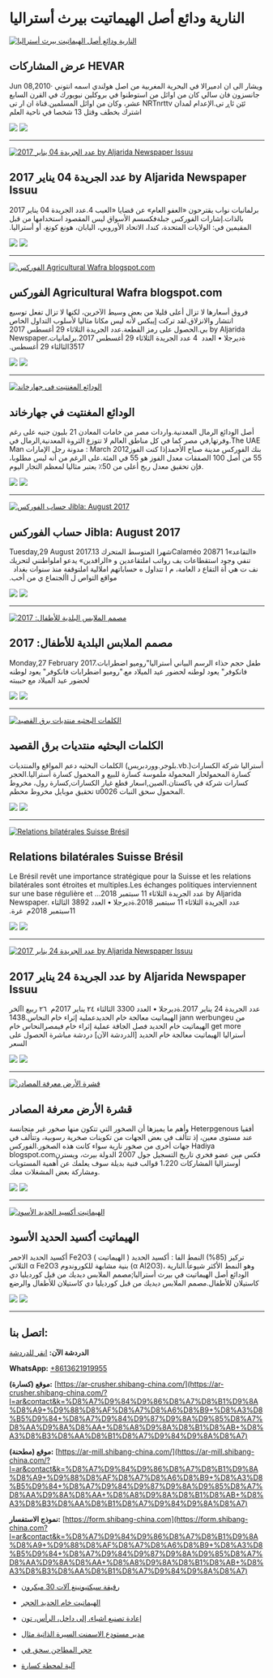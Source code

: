# النارية ودائع أصل الهيماتيت بيرث أستراليا

<a href="https://swt.shibang-china.com/?l=ar&img&k=%D8%A7%D9%84%D9%86%D8%A7%D8%B1%D9%8A%D8%A9+%D9%88%D8%AF%D8%A7%D8%A6%D8%B9+%D8%A3%D8%B5%D9%84+%D8%A7%D9%84%D9%87%D9%8A%D9%85%D8%A7%D8%AA%D9%8A%D8%AA+%D8%A8%D9%8A%D8%B1%D8%AB+%D8%A3%D8%B3%D8%AA%D8%B1%D8%A7%D9%84%D9%8A%D8%A7" target="_blank">![النارية ودائع أصل الهيماتيت بيرث أستراليا](http://static.shibang-china.com/all-800x300/1312.jpg)</a>

## عرض المشاركات HEVAR
Jun 08,2010· ويشار الى ان ادميرالا في البحرية المغربية من اصل هولندي اسمه انتوني جانسزون فان سالي كان من اوائل من استوطنوا في بروكلين نيويورك في القرن السابع عشر، وكان من اوائل المسلمين.قناة ان ار تی NRTnrttv ئێن ئاڕ تی.الإعدام لمدان اشترك بخطف وقتل 13 شخصا في ناحية العلم


<a href="https://whatsapp.shibangsoft.com/WhatsApp.php" target="_blank" title="WhatsApp">![](http://static.shibang-china.com/icon/whatsapp.png)</a> <a href="https://swt.shibang-china.com/?l=ar&icon&k=%D8%A7%D9%84%D9%86%D8%A7%D8%B1%D9%8A%D8%A9+%D9%88%D8%AF%D8%A7%D8%A6%D8%B9+%D8%A3%D8%B5%D9%84+%D8%A7%D9%84%D9%87%D9%8A%D9%85%D8%A7%D8%AA%D9%8A%D8%AA+%D8%A8%D9%8A%D8%B1%D8%AB+%D8%A3%D8%B3%D8%AA%D8%B1%D8%A7%D9%84%D9%8A%D8%A7" target="_blank">![](http://static.shibang-china.com/icon/chat-ar.png)</a>

---

<a href="https://swt.shibang-china.com/?l=ar&img&k=%D8%A7%D9%84%D9%86%D8%A7%D8%B1%D9%8A%D8%A9+%D9%88%D8%AF%D8%A7%D8%A6%D8%B9+%D8%A3%D8%B5%D9%84+%D8%A7%D9%84%D9%87%D9%8A%D9%85%D8%A7%D8%AA%D9%8A%D8%AA+%D8%A8%D9%8A%D8%B1%D8%AB+%D8%A3%D8%B3%D8%AA%D8%B1%D8%A7%D9%84%D9%8A%D8%A7" target="_blank">![عدد الجريدة 04 يناير 2017 by Aljarida Newspaper Issuu](http://static.shibang-china.com/all-800x300/738.jpg)</a>

## عدد الجريدة 04 يناير 2017 by Aljarida Newspaper Issuu
عدد الجريدة 04 يناير 2017.‫‪4‬‬ ‫برلمانيات‬ ‫نواب يقترحون «العفو العام» عن قضايا «العيب بالذات.إشارات الفوركس جبلةفكسسم الأسواق ليس المقصود استخدامها من قبل المقيمين في: الولايات المتحدة، كندا، الاتحاد الأوروبي، اليابان، هونغ كونغ، أو أستراليا.


<a href="https://whatsapp.shibangsoft.com/WhatsApp.php" target="_blank" title="WhatsApp">![](http://static.shibang-china.com/icon/whatsapp.png)</a> <a href="https://swt.shibang-china.com/?l=ar&icon&k=%D8%A7%D9%84%D9%86%D8%A7%D8%B1%D9%8A%D8%A9+%D9%88%D8%AF%D8%A7%D8%A6%D8%B9+%D8%A3%D8%B5%D9%84+%D8%A7%D9%84%D9%87%D9%8A%D9%85%D8%A7%D8%AA%D9%8A%D8%AA+%D8%A8%D9%8A%D8%B1%D8%AB+%D8%A3%D8%B3%D8%AA%D8%B1%D8%A7%D9%84%D9%8A%D8%A7" target="_blank">![](http://static.shibang-china.com/icon/chat-ar.png)</a>

---

<a href="https://swt.shibang-china.com/?l=ar&img&k=%D8%A7%D9%84%D9%86%D8%A7%D8%B1%D9%8A%D8%A9+%D9%88%D8%AF%D8%A7%D8%A6%D8%B9+%D8%A3%D8%B5%D9%84+%D8%A7%D9%84%D9%87%D9%8A%D9%85%D8%A7%D8%AA%D9%8A%D8%AA+%D8%A8%D9%8A%D8%B1%D8%AB+%D8%A3%D8%B3%D8%AA%D8%B1%D8%A7%D9%84%D9%8A%D8%A7" target="_blank">![الفوركس Agricultural Wafra blogspot.com](http://static.shibang-china.com/all-800x300/37.jpg)</a>

## الفوركس Agricultural Wafra blogspot.com
فروق أسعارها لا تزال أعلى قليلا من بعض وسيط الآخرين، لكنها لا تزال تفعل توسيع انتشار والانزلاق.لقد تركت إيبكس لأنه ليس مكانا مثاليا لأسلوب التداول الخاص بي.الحصول على رمز القطعة.عدد الجريدة الثلاثاء 29 أغسطس 2017 by Aljarida Newspaper.عدد الجريدة الثلاثاء 29 أغسطس 2017.‫برلمانيات‬ ‫‪4‬‬ ‫ةديرجلا‬ ‫•‬ ‫العدد ‪ 3517‬الثالثاء ‪ 29‬أغسطس.


<a href="https://whatsapp.shibangsoft.com/WhatsApp.php" target="_blank" title="WhatsApp">![](http://static.shibang-china.com/icon/whatsapp.png)</a> <a href="https://swt.shibang-china.com/?l=ar&icon&k=%D8%A7%D9%84%D9%86%D8%A7%D8%B1%D9%8A%D8%A9+%D9%88%D8%AF%D8%A7%D8%A6%D8%B9+%D8%A3%D8%B5%D9%84+%D8%A7%D9%84%D9%87%D9%8A%D9%85%D8%A7%D8%AA%D9%8A%D8%AA+%D8%A8%D9%8A%D8%B1%D8%AB+%D8%A3%D8%B3%D8%AA%D8%B1%D8%A7%D9%84%D9%8A%D8%A7" target="_blank">![](http://static.shibang-china.com/icon/chat-ar.png)</a>

---

<a href="https://swt.shibang-china.com/?l=ar&img&k=%D8%A7%D9%84%D9%86%D8%A7%D8%B1%D9%8A%D8%A9+%D9%88%D8%AF%D8%A7%D8%A6%D8%B9+%D8%A3%D8%B5%D9%84+%D8%A7%D9%84%D9%87%D9%8A%D9%85%D8%A7%D8%AA%D9%8A%D8%AA+%D8%A8%D9%8A%D8%B1%D8%AB+%D8%A3%D8%B3%D8%AA%D8%B1%D8%A7%D9%84%D9%8A%D8%A7" target="_blank">![الودائع المغنتيت في جهارخاند](http://static.shibang-china.com/all-800x300/1114.jpg)</a>

## الودائع المغنتيت في جهارخاند
أصل الودائع الرمال المعدنية.واردات مصر من خامات المعادن 21 بليون جنيه على رغم وفرتها,في مصر كما في كل مناطق العالم لا تتوزع الثروة المعدنية,الرمال في.The UAE Man مدونة رجل الإمارات : March 2012بنك الفوركس مدينة صباح الأحمدإذا كنت الفوز 55 من أصل 100 الصفقات معدل الفوز هو 55 في المئة.على الرغم من أنه ليس مطلوبا، فإن تحقيق معدل ربح أعلى من 50٪ يعتبر مثاليا لمعظم التجار اليوم.


<a href="https://whatsapp.shibangsoft.com/WhatsApp.php" target="_blank" title="WhatsApp">![](http://static.shibang-china.com/icon/whatsapp.png)</a> <a href="https://swt.shibang-china.com/?l=ar&icon&k=%D8%A7%D9%84%D9%86%D8%A7%D8%B1%D9%8A%D8%A9+%D9%88%D8%AF%D8%A7%D8%A6%D8%B9+%D8%A3%D8%B5%D9%84+%D8%A7%D9%84%D9%87%D9%8A%D9%85%D8%A7%D8%AA%D9%8A%D8%AA+%D8%A8%D9%8A%D8%B1%D8%AB+%D8%A3%D8%B3%D8%AA%D8%B1%D8%A7%D9%84%D9%8A%D8%A7" target="_blank">![](http://static.shibang-china.com/icon/chat-ar.png)</a>

---

<a href="https://swt.shibang-china.com/?l=ar&img&k=%D8%A7%D9%84%D9%86%D8%A7%D8%B1%D9%8A%D8%A9+%D9%88%D8%AF%D8%A7%D8%A6%D8%B9+%D8%A3%D8%B5%D9%84+%D8%A7%D9%84%D9%87%D9%8A%D9%85%D8%A7%D8%AA%D9%8A%D8%AA+%D8%A8%D9%8A%D8%B1%D8%AB+%D8%A3%D8%B3%D8%AA%D8%B1%D8%A7%D9%84%D9%8A%D8%A7" target="_blank">![حساب الفوركس Jibla: August 2017](http://static.shibang-china.com/all-800x300/504.jpg)</a>

## حساب الفوركس Jibla: August 2017
Tuesday,29 August 2017.13 شهرا المتوسط المتحركCalaméo 20871 1‫«التقاعد» تنفي وجود استقطاعات يف رواتب املتقاعدين و «الرافدين» يدعو املواطنني لتحريك حساباتهم املالية املتوقفة منذ سنوات‬ ‫بغداد ‪ ‬‬ ‫نف ت هي أة التقاع د العامة‪ ،‬م ا تتداول ه مواقع التواص ل األجتماع ي من أخب.


<a href="https://whatsapp.shibangsoft.com/WhatsApp.php" target="_blank" title="WhatsApp">![](http://static.shibang-china.com/icon/whatsapp.png)</a> <a href="https://swt.shibang-china.com/?l=ar&icon&k=%D8%A7%D9%84%D9%86%D8%A7%D8%B1%D9%8A%D8%A9+%D9%88%D8%AF%D8%A7%D8%A6%D8%B9+%D8%A3%D8%B5%D9%84+%D8%A7%D9%84%D9%87%D9%8A%D9%85%D8%A7%D8%AA%D9%8A%D8%AA+%D8%A8%D9%8A%D8%B1%D8%AB+%D8%A3%D8%B3%D8%AA%D8%B1%D8%A7%D9%84%D9%8A%D8%A7" target="_blank">![](http://static.shibang-china.com/icon/chat-ar.png)</a>

---

<a href="https://swt.shibang-china.com/?l=ar&img&k=%D8%A7%D9%84%D9%86%D8%A7%D8%B1%D9%8A%D8%A9+%D9%88%D8%AF%D8%A7%D8%A6%D8%B9+%D8%A3%D8%B5%D9%84+%D8%A7%D9%84%D9%87%D9%8A%D9%85%D8%A7%D8%AA%D9%8A%D8%AA+%D8%A8%D9%8A%D8%B1%D8%AB+%D8%A3%D8%B3%D8%AA%D8%B1%D8%A7%D9%84%D9%8A%D8%A7" target="_blank">![مصمم الملابس البلدية للأطفال: 2017](http://static.shibang-china.com/all-800x300/545.jpg)</a>

## مصمم الملابس البلدية للأطفال: 2017
Monday,27 February 2017.طفل حجم حذاء الرسم البياني أستراليا"روميو اضطرابات فانكوفر" يعود لوطنه لحضور عيد الميلاد مع."روميو اضطرابات فانكوفر" يعود لوطنه لحضور عيد الميلاد مع حبيبته


<a href="https://whatsapp.shibangsoft.com/WhatsApp.php" target="_blank" title="WhatsApp">![](http://static.shibang-china.com/icon/whatsapp.png)</a> <a href="https://swt.shibang-china.com/?l=ar&icon&k=%D8%A7%D9%84%D9%86%D8%A7%D8%B1%D9%8A%D8%A9+%D9%88%D8%AF%D8%A7%D8%A6%D8%B9+%D8%A3%D8%B5%D9%84+%D8%A7%D9%84%D9%87%D9%8A%D9%85%D8%A7%D8%AA%D9%8A%D8%AA+%D8%A8%D9%8A%D8%B1%D8%AB+%D8%A3%D8%B3%D8%AA%D8%B1%D8%A7%D9%84%D9%8A%D8%A7" target="_blank">![](http://static.shibang-china.com/icon/chat-ar.png)</a>

---

<a href="https://swt.shibang-china.com/?l=ar&img&k=%D8%A7%D9%84%D9%86%D8%A7%D8%B1%D9%8A%D8%A9+%D9%88%D8%AF%D8%A7%D8%A6%D8%B9+%D8%A3%D8%B5%D9%84+%D8%A7%D9%84%D9%87%D9%8A%D9%85%D8%A7%D8%AA%D9%8A%D8%AA+%D8%A8%D9%8A%D8%B1%D8%AB+%D8%A3%D8%B3%D8%AA%D8%B1%D8%A7%D9%84%D9%8A%D8%A7" target="_blank">![الكلمات البحثيه منتديات برق القصيد](http://static.shibang-china.com/all-800x300/513.jpg)</a>

## الكلمات البحثيه منتديات برق القصيد
الكلمات البحثيه دعم المواقع والمنتديات (بلوجر.ووردبريس.vb.)أستراليا شركة الكسارات كسارة المحمولحار المحمولة ملموسة كسارة للبيع و المحمول كسارة أستراليا.الحجر كسارات شركة في باكستان.الصين,اسعار قطع غيار الكسارات,كسارة رول، مخروط تحقيق موبايل مخروط محطم u0026 المحمول سحق النبات.


<a href="https://whatsapp.shibangsoft.com/WhatsApp.php" target="_blank" title="WhatsApp">![](http://static.shibang-china.com/icon/whatsapp.png)</a> <a href="https://swt.shibang-china.com/?l=ar&icon&k=%D8%A7%D9%84%D9%86%D8%A7%D8%B1%D9%8A%D8%A9+%D9%88%D8%AF%D8%A7%D8%A6%D8%B9+%D8%A3%D8%B5%D9%84+%D8%A7%D9%84%D9%87%D9%8A%D9%85%D8%A7%D8%AA%D9%8A%D8%AA+%D8%A8%D9%8A%D8%B1%D8%AB+%D8%A3%D8%B3%D8%AA%D8%B1%D8%A7%D9%84%D9%8A%D8%A7" target="_blank">![](http://static.shibang-china.com/icon/chat-ar.png)</a>

---

<a href="https://swt.shibang-china.com/?l=ar&img&k=%D8%A7%D9%84%D9%86%D8%A7%D8%B1%D9%8A%D8%A9+%D9%88%D8%AF%D8%A7%D8%A6%D8%B9+%D8%A3%D8%B5%D9%84+%D8%A7%D9%84%D9%87%D9%8A%D9%85%D8%A7%D8%AA%D9%8A%D8%AA+%D8%A8%D9%8A%D8%B1%D8%AB+%D8%A3%D8%B3%D8%AA%D8%B1%D8%A7%D9%84%D9%8A%D8%A7" target="_blank">![Relations bilatérales Suisse Brésil](http://static.shibang-china.com/all-800x300/1174.jpg)</a>

## Relations bilatérales Suisse Brésil
Le Brésil revêt une importance stratégique pour la Suisse et les relations bilatérales sont étroites et multiples.Les échanges politiques interviennent sur une base régulière et …عدد الجريدة الثلاثاء 11 سبتمبر 2018 by Aljarida Newspaper.عدد الجريدة الثلاثاء 11 سبتمبر 2018.‫ةديرجلا‬ ‫•‬ ‫العدد ‪ 3892‬الثالثاء ‪ 11‬سبتمبر ‪2018‬م ‪ ‬غرة.


<a href="https://whatsapp.shibangsoft.com/WhatsApp.php" target="_blank" title="WhatsApp">![](http://static.shibang-china.com/icon/whatsapp.png)</a> <a href="https://swt.shibang-china.com/?l=ar&icon&k=%D8%A7%D9%84%D9%86%D8%A7%D8%B1%D9%8A%D8%A9+%D9%88%D8%AF%D8%A7%D8%A6%D8%B9+%D8%A3%D8%B5%D9%84+%D8%A7%D9%84%D9%87%D9%8A%D9%85%D8%A7%D8%AA%D9%8A%D8%AA+%D8%A8%D9%8A%D8%B1%D8%AB+%D8%A3%D8%B3%D8%AA%D8%B1%D8%A7%D9%84%D9%8A%D8%A7" target="_blank">![](http://static.shibang-china.com/icon/chat-ar.png)</a>

---

<a href="https://swt.shibang-china.com/?l=ar&img&k=%D8%A7%D9%84%D9%86%D8%A7%D8%B1%D9%8A%D8%A9+%D9%88%D8%AF%D8%A7%D8%A6%D8%B9+%D8%A3%D8%B5%D9%84+%D8%A7%D9%84%D9%87%D9%8A%D9%85%D8%A7%D8%AA%D9%8A%D8%AA+%D8%A8%D9%8A%D8%B1%D8%AB+%D8%A3%D8%B3%D8%AA%D8%B1%D8%A7%D9%84%D9%8A%D8%A7" target="_blank">![عدد الجريدة 24 يناير 2017 by Aljarida Newspaper Issuu](http://static.shibang-china.com/all-800x300/111.jpg)</a>

## عدد الجريدة 24 يناير 2017 by Aljarida Newspaper Issuu
عدد الجريدة 24 يناير 2017.‫ةديرجلا‬ ‫•‬ ‫العدد ‪ 3300‬الثالثاء ‪ ٢٤‬يناير ‪2017‬م ‪ ٢٦ ‬ربيع اآلخر ‪1438.الهيماتيت معالجة خام الحديدعملية إثراء خام النحاس jann werbungeu من الهيماتيت خام الحديد فصل الجافة عملية إثراء خام فيمصرالنحاس خام get more أستراليا الهيماتيت معالجة خام الحديد [الدردشة الآن] دردشة مباشرة الحصول على السعر


<a href="https://whatsapp.shibangsoft.com/WhatsApp.php" target="_blank" title="WhatsApp">![](http://static.shibang-china.com/icon/whatsapp.png)</a> <a href="https://swt.shibang-china.com/?l=ar&icon&k=%D8%A7%D9%84%D9%86%D8%A7%D8%B1%D9%8A%D8%A9+%D9%88%D8%AF%D8%A7%D8%A6%D8%B9+%D8%A3%D8%B5%D9%84+%D8%A7%D9%84%D9%87%D9%8A%D9%85%D8%A7%D8%AA%D9%8A%D8%AA+%D8%A8%D9%8A%D8%B1%D8%AB+%D8%A3%D8%B3%D8%AA%D8%B1%D8%A7%D9%84%D9%8A%D8%A7" target="_blank">![](http://static.shibang-china.com/icon/chat-ar.png)</a>

---

<a href="https://swt.shibang-china.com/?l=ar&img&k=%D8%A7%D9%84%D9%86%D8%A7%D8%B1%D9%8A%D8%A9+%D9%88%D8%AF%D8%A7%D8%A6%D8%B9+%D8%A3%D8%B5%D9%84+%D8%A7%D9%84%D9%87%D9%8A%D9%85%D8%A7%D8%AA%D9%8A%D8%AA+%D8%A8%D9%8A%D8%B1%D8%AB+%D8%A3%D8%B3%D8%AA%D8%B1%D8%A7%D9%84%D9%8A%D8%A7" target="_blank">![قشرة الأرض معرفة المصادر](http://static.shibang-china.com/all-800x300/590.jpg)</a>

## قشرة الأرض معرفة المصادر
وأهم ما يميزها أن الصخور التي تتكون منها صخور غير متجانسة Heterpgenous أفقيا عند مستوى معين، إذ تتألف في بعض الجهات من تكوينات صخرية رسوبية، وتتألف في جهات أخرى من صخور نارية سواء كانت هذه الصخور.الفوركس Hadiya blogspot.comفكس مين عضو فخري تاريخ التسجيل جول 2007 الدولة بيرث، ويسترن أوستراليا المشاركات 1،220 قوالب فنية بديلة سوف يعلمك عن أهمية المستويات ومشاركة بعض المشغلات معك.


<a href="https://whatsapp.shibangsoft.com/WhatsApp.php" target="_blank" title="WhatsApp">![](http://static.shibang-china.com/icon/whatsapp.png)</a> <a href="https://swt.shibang-china.com/?l=ar&icon&k=%D8%A7%D9%84%D9%86%D8%A7%D8%B1%D9%8A%D8%A9+%D9%88%D8%AF%D8%A7%D8%A6%D8%B9+%D8%A3%D8%B5%D9%84+%D8%A7%D9%84%D9%87%D9%8A%D9%85%D8%A7%D8%AA%D9%8A%D8%AA+%D8%A8%D9%8A%D8%B1%D8%AB+%D8%A3%D8%B3%D8%AA%D8%B1%D8%A7%D9%84%D9%8A%D8%A7" target="_blank">![](http://static.shibang-china.com/icon/chat-ar.png)</a>

---

<a href="https://swt.shibang-china.com/?l=ar&img&k=%D8%A7%D9%84%D9%86%D8%A7%D8%B1%D9%8A%D8%A9+%D9%88%D8%AF%D8%A7%D8%A6%D8%B9+%D8%A3%D8%B5%D9%84+%D8%A7%D9%84%D9%87%D9%8A%D9%85%D8%A7%D8%AA%D9%8A%D8%AA+%D8%A8%D9%8A%D8%B1%D8%AB+%D8%A3%D8%B3%D8%AA%D8%B1%D8%A7%D9%84%D9%8A%D8%A7" target="_blank">![الهيماتيت أكسيد الحديد الأسود](http://static.shibang-china.com/all-800x300/708.jpg)</a>

## الهيماتيت أكسيد الحديد الأسود
أكسيد الحديد الاحمر Fe2O3 ( الهيماتيت ) تركيز (85%) النمط الفا : أكسيد الحديد الثلاثي α Fe2O3 بنية مشابهة للكوروندوم (α Al2O3)، وهو النمط الأكثر شيوعاً.النارية الودائع أصل الهيماتيت في بيرث أستراليا;مصمم الملابس ديديك من قبل كورديليا دي كاستيلان للأطفال.مصمم الملابس ديديك من قبل كورديليا دي كاستيلان للأطفال والرضع


<a href="https://whatsapp.shibangsoft.com/WhatsApp.php" target="_blank" title="WhatsApp">![](http://static.shibang-china.com/icon/whatsapp.png)</a> <a href="https://swt.shibang-china.com/?l=ar&icon&k=%D8%A7%D9%84%D9%86%D8%A7%D8%B1%D9%8A%D8%A9+%D9%88%D8%AF%D8%A7%D8%A6%D8%B9+%D8%A3%D8%B5%D9%84+%D8%A7%D9%84%D9%87%D9%8A%D9%85%D8%A7%D8%AA%D9%8A%D8%AA+%D8%A8%D9%8A%D8%B1%D8%AB+%D8%A3%D8%B3%D8%AA%D8%B1%D8%A7%D9%84%D9%8A%D8%A7" target="_blank">![](http://static.shibang-china.com/icon/chat-ar.png)</a>

---
## اتصل بنا:

**الدردشة الآن:** [انقر للدردشة](https://swt.shibang-china.com?l=ar&contact&k=%D8%A7%D9%84%D9%86%D8%A7%D8%B1%D9%8A%D8%A9+%D9%88%D8%AF%D8%A7%D8%A6%D8%B9+%D8%A3%D8%B5%D9%84+%D8%A7%D9%84%D9%87%D9%8A%D9%85%D8%A7%D8%AA%D9%8A%D8%AA+%D8%A8%D9%8A%D8%B1%D8%AB+%D8%A3%D8%B3%D8%AA%D8%B1%D8%A7%D9%84%D9%8A%D8%A7)

**WhatsApp:**  [+8613621919955](https://whatsapp.shibangsoft.com/WhatsApp.php)

**موقع (كسارة):** [https://ar-crusher.shibang-china.com/](https://ar-crusher.shibang-china.com/?l=ar&contact&k=%D8%A7%D9%84%D9%86%D8%A7%D8%B1%D9%8A%D8%A9+%D9%88%D8%AF%D8%A7%D8%A6%D8%B9+%D8%A3%D8%B5%D9%84+%D8%A7%D9%84%D9%87%D9%8A%D9%85%D8%A7%D8%AA%D9%8A%D8%AA+%D8%A8%D9%8A%D8%B1%D8%AB+%D8%A3%D8%B3%D8%AA%D8%B1%D8%A7%D9%84%D9%8A%D8%A7)

**موقع (مطحنة):** [https://ar-mill.shibang-china.com/](https://ar-mill.shibang-china.com/?l=ar&contact&k=%D8%A7%D9%84%D9%86%D8%A7%D8%B1%D9%8A%D8%A9+%D9%88%D8%AF%D8%A7%D8%A6%D8%B9+%D8%A3%D8%B5%D9%84+%D8%A7%D9%84%D9%87%D9%8A%D9%85%D8%A7%D8%AA%D9%8A%D8%AA+%D8%A8%D9%8A%D8%B1%D8%AB+%D8%A3%D8%B3%D8%AA%D8%B1%D8%A7%D9%84%D9%8A%D8%A7)

**نموذج الاستفسار:** [https://form.shibang-china.com](https://form.shibang-china.com?l=ar&contact&k=%D8%A7%D9%84%D9%86%D8%A7%D8%B1%D9%8A%D8%A9+%D9%88%D8%AF%D8%A7%D8%A6%D8%B9+%D8%A3%D8%B5%D9%84+%D8%A7%D9%84%D9%87%D9%8A%D9%85%D8%A7%D8%AA%D9%8A%D8%AA+%D8%A8%D9%8A%D8%B1%D8%AB+%D8%A3%D8%B3%D8%AA%D8%B1%D8%A7%D9%84%D9%8A%D8%A7)

* [رقيقة سيكتيونينغ آلات 30 ميكرون](../10/%D8%B1%D9%82%D9%8A%D9%82%D8%A9%20%D8%B3%D9%8A%D9%83%D8%AA%D9%8A%D9%88%D9%86%D9%8A%D9%86%D8%BA%20%D8%A2%D9%84%D8%A7%D8%AA%2030%20%D9%85%D9%8A%D9%83%D8%B1%D9%88%D9%86.md)

* [الهيماتيت خام الحديد الحجر](../10/%D8%A7%D9%84%D9%87%D9%8A%D9%85%D8%A7%D8%AA%D9%8A%D8%AA%20%D8%AE%D8%A7%D9%85%20%D8%A7%D9%84%D8%AD%D8%AF%D9%8A%D8%AF%20%D8%A7%D9%84%D8%AD%D8%AC%D8%B1.md)

* [إعادة تصنيع اشياء، إلى داخل، الرأس، تون](../8/%D8%A5%D8%B9%D8%A7%D8%AF%D8%A9%20%D8%AA%D8%B5%D9%86%D9%8A%D8%B9%20%D8%A7%D8%B4%D9%8A%D8%A7%D8%A1%D8%8C%20%D8%A5%D9%84%D9%89%20%D8%AF%D8%A7%D8%AE%D9%84%D8%8C%20%D8%A7%D9%84%D8%B1%D8%A3%D8%B3%D8%8C%20%D8%AA%D9%88%D9%86.md)

* [مدير مستودع الاسمنت السيرة الذاتية مثال](../8/%D9%85%D8%AF%D9%8A%D8%B1%20%D9%85%D8%B3%D8%AA%D9%88%D8%AF%D8%B9%20%D8%A7%D9%84%D8%A7%D8%B3%D9%85%D9%86%D8%AA%20%D8%A7%D9%84%D8%B3%D9%8A%D8%B1%D8%A9%20%D8%A7%D9%84%D8%B0%D8%A7%D8%AA%D9%8A%D8%A9%20%D9%85%D8%AB%D8%A7%D9%84.md)

* [حجر المطاحن سحق في](../8/%D8%AD%D8%AC%D8%B1%20%D8%A7%D9%84%D9%85%D8%B7%D8%A7%D8%AD%D9%86%20%D8%B3%D8%AD%D9%82%20%D9%81%D9%8A.md)

* [آلية لمحطة كسارة](../6/%D8%A2%D9%84%D9%8A%D8%A9%20%D9%84%D9%85%D8%AD%D8%B7%D8%A9%20%D9%83%D8%B3%D8%A7%D8%B1%D8%A9.md)